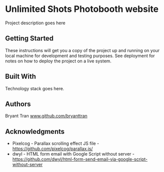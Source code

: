 # Unlimited Shots Photobooth website

Project description goes here

## Getting Started

These instructions will get you a copy of the project up and running on your local machine for development and testing purposes. See deployment for notes on how to deploy the project on a live system.

## Built With

Technology stack goes here.

## Authors

Bryant Tran www.github.com/bryanttran

## Acknowledgments

* Pixelcog - Parallax scrolling effect JS file - https://github.com/pixelcog/parallax.js/
* dwyl - HTML form email with Google Script without server -https://github.com/dwyl/html-form-send-email-via-google-script-without-server

